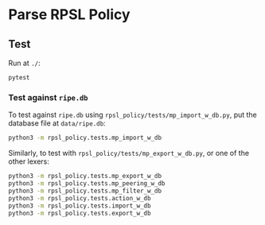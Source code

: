 # Parse RPSL Policy

## Test

Run at `./`:

```shell
pytest
```

### Test against `ripe.db`

To test against `ripe.db` using `rpsl_policy/tests/mp_import_w_db.py`,
put the database file at `data/ripe.db`:

```bash
python3 -m rpsl_policy.tests.mp_import_w_db
```

Similarly, to test with `rpsl_policy/tests/mp_export_w_db.py`,
or one of the other lexers:

```bash
python3 -m rpsl_policy.tests.mp_export_w_db
python3 -m rpsl_policy.tests.mp_peering_w_db
python3 -m rpsl_policy.tests.mp_filter_w_db
python3 -m rpsl_policy.tests.action_w_db
python3 -m rpsl_policy.tests.import_w_db
python3 -m rpsl_policy.tests.export_w_db
```

